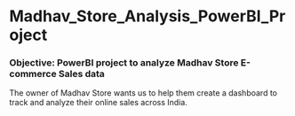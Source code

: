 # Madhav_Store_Analysis_PowerBI_Project
### Objective: PowerBI project to analyze Madhav Store E-commerce Sales data
The owner of Madhav Store wants us to help them create a dashboard to track and analyze their online sales across India.
